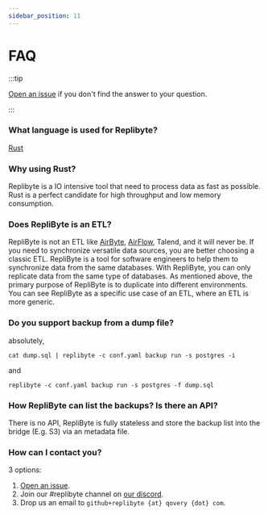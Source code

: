```yaml
---
sidebar_position: 11
---
```


# FAQ

:::tip

[Open an issue](https://github.com/Qovery/replibyte/issues/new) if you don't find the answer to your question.

:::

### What language is used for Replibyte?

[Rust](https://www.rust-lang.org/)

### Why using Rust?

Replibyte is a IO intensive tool that need to process data as fast as possible. Rust is a perfect candidate for high throughput and low
memory consumption.

### Does RepliByte is an ETL?

RepliByte is not an ETL like [AirByte](https://github.com/airbytehq/airbyte), [AirFlow](https://airflow.apache.org/), Talend, and it will
never be. If you need to synchronize versatile data sources, you are better choosing a classic ETL. RepliByte is a tool for software
engineers to help them to synchronize data from the same databases. With RepliByte, you can only replicate data from the same type of
databases. As mentioned above, the primary purpose of RepliByte is to duplicate into different environments. You can see RepliByte as a
specific use case of an ETL, where an ETL is more generic.

### Do you support backup from a dump file?

absolutely,

```shell
cat dump.sql | replibyte -c conf.yaml backup run -s postgres -i
```

and

```shell
replibyte -c conf.yaml backup run -s postgres -f dump.sql
```

### How RepliByte can list the backups? Is there an API?

There is no API, RepliByte is fully stateless and store the backup list into the bridge (E.g. S3) via an metadata file.

### How can I contact you?

3 options:

1. [Open an issue](https://github.com/Qovery/replibyte/issues/new).
2. Join our #replibyte channel on [our discord](https://discord.qovery.com).
3. Drop us an email to `github+replibyte {at} qovery {dot} com`.
